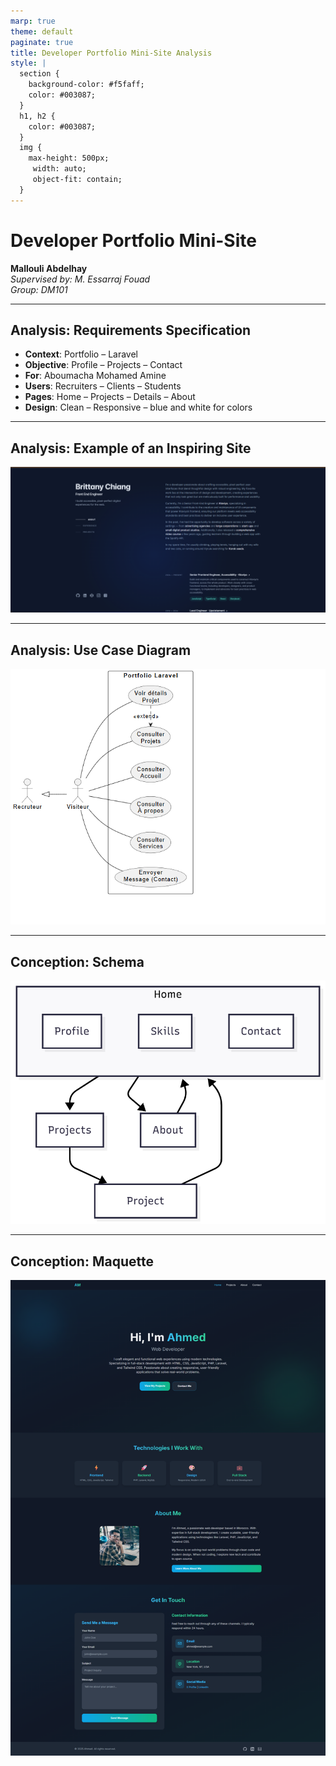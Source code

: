 ```yaml
---
marp: true
theme: default
paginate: true
title: Developer Portfolio Mini-Site Analysis
style: |
  section {
    background-color: #f5faff;
    color: #003087;
  }
  h1, h2 {
    color: #003087;
  }
  img {
    max-height: 500px;
     width: auto; 
     object-fit: contain;
  }
---
```


# Developer Portfolio Mini-Site
**Mallouli Abdelhay**  
*Supervised by: M. Essarraj Fouad*  
*Group: DM101*

---

## Analysis: Requirements Specification
- **Context**: Portfolio – Laravel 
- **Objective**: Profile –  Projects – Contact
- **For**: Aboumacha Mohamed Amine
- **Users**: Recruiters – Clients – Students
- **Pages**: Home – Projects – Details – About
- **Design**: Clean – Responsive – blue and white for colors

---

## Analysis: Example of an Inspiring Site

![Inspiring Site](imgs/image1.png)

---

## Analysis: Use Case Diagram
![Use Case Diagram](imgs/image2.png)

---

## Conception: Schema

![Schema](imgs/image3.png)

---

## Conception: Maquette

![Maquette](imgs/image4.png)
